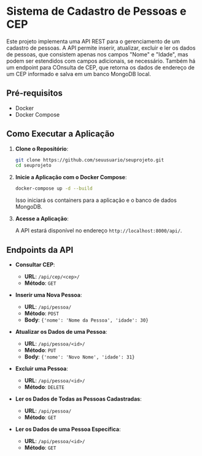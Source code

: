 # Sistema de Cadastro de Pessoas e CEP

Este projeto implementa uma API REST para o gerenciamento de um cadastro de pessoas. A API permite inserir, atualizar, excluir e ler os dados de pessoas, que consistem apenas nos campos "Nome" e "Idade", mas podem ser estendidos com campos adicionais, se necessário.
Também há um endpoint para COnsulta de CEP, que retorna os dados de endereço de um CEP informado e salva em um banco MongoDB local.

## Pré-requisitos

- Docker
- Docker Compose

## Como Executar a Aplicação

1. **Clone o Repositório**:

   ```bash
   git clone https://github.com/seuusuario/seuprojeto.git
   cd seuprojeto
   ```

2. **Inicie a Aplicação com o Docker Compose**:

   ```bash
   docker-compose up -d --build
   ```

   Isso iniciará os containers para a aplicação e o banco de dados MongoDB.

3. **Acesse a Aplicação**:

   A API estará disponível no endereço `http://localhost:8000/api/`.

## Endpoints da API

- **Consultar CEP**:
  - **URL**: `/api/cep/<cep>/`
  - **Método**: `GET`

- **Inserir uma Nova Pessoa**:
  - **URL**: `/api/pessoa/`
  - **Método**: `POST`
  - **Body**: `{'nome': 'Nome da Pessoa', 'idade': 30}`

- **Atualizar os Dados de uma Pessoa**:
  - **URL**: `/api/pessoa/<id>/`
  - **Método**: `PUT`
  - **Body**: `{'nome': 'Novo Nome', 'idade': 31}`

- **Excluir uma Pessoa**:
  - **URL**: `/api/pessoa/<id>/`
  - **Método**: `DELETE`

- **Ler os Dados de Todas as Pessoas Cadastradas**:
  - **URL**: `/api/pessoa/`
  - **Método**: `GET`

- **Ler os Dados de uma Pessoa Específica**:
    - **URL**: `/api/pessoa/<id>/`
    - **Método**: `GET`